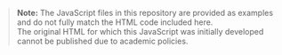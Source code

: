 > **Note:** The JavaScript files in this repository are provided as examples and do not fully match the HTML code included here.  
> The original HTML for which this JavaScript was initially developed cannot be published due to academic policies.
